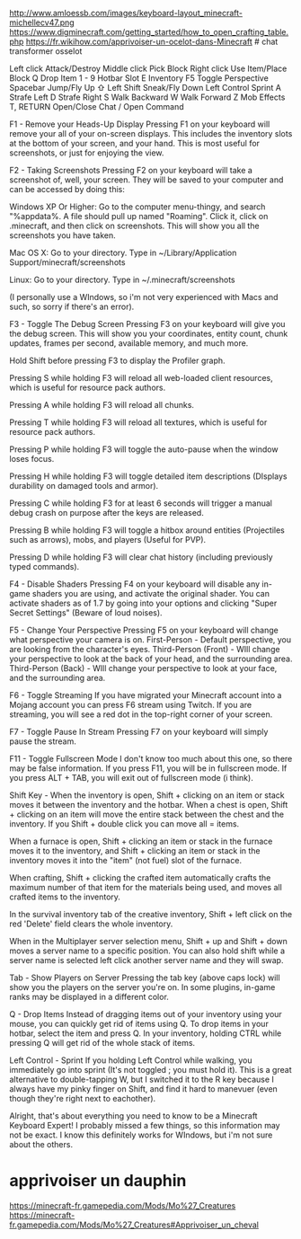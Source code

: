 http://www.amloessb.com/images/keyboard-layout_minecraft-michellecv47.png
https://www.digminecraft.com/getting_started/how_to_open_crafting_table.php
https://fr.wikihow.com/apprivoiser-un-ocelot-dans-Minecraft # chat transformer osselot

Left click	Attack/Destroy
Middle click	Pick Block
Right click	Use Item/Place Block
Q	Drop Item
1 - 9	Hotbar Slot
E	Inventory
F5	Toggle Perspective
Spacebar	Jump/Fly Up
⇧ Left Shift	Sneak/Fly Down
Left Control	Sprint
A	Strafe Left
D	Strafe Right
S	Walk Backward
W	Walk Forward
Z	Mob Effects
T, RETURN	Open/Close Chat
/	Open Command


F1 - Remove your Heads-Up Display 
Pressing F1 on your keyboard will remove your all of your on-screen displays. This includes the inventory slots at the bottom of your screen, and your hand. This is most useful for screenshots, or just for enjoying the view. 

F2 - Taking Screenshots 
Pressing F2 on your keyboard will take a screenshot of, well, your screen. They will be saved to your computer and can be accessed by doing this: 

Windows XP Or Higher: Go to the computer menu-thingy, and search "%appdata%. A file should pull up named "Roaming". Click it, click on .minecraft, and then click on screenshots. This will show you all the screenshots you have taken. 

Mac OS X: Go to your directory. Type in ~/Library/Application Support/minecraft/screenshots 

Linux: Go to your directory. Type in ~/.minecraft/screenshots 

(I personally use a WIndows, so i'm not very experienced with Macs and such, so sorry if there's an error). 

F3 - Toggle The Debug Screen 
Pressing F3 on your keyboard will give you the debug screen. This will show you your coordinates, entity count, chunk updates, frames per second, available memory, and much more. 

Hold Shift before pressing F3 to display the Profiler graph. 

Pressing S while holding F3 will reload all web-loaded client resources, which is useful for resource pack authors. 

Pressing A while holding F3 will reload all chunks. 

Pressing T while holding F3 will reload all textures, which is useful for resource pack authors. 

Pressing P while holding F3 will toggle the auto-pause when the window loses focus. 

Pressing H while holding F3 will toggle detailed item descriptions (DIsplays durability on damaged tools and armor). 

Pressing C while holding F3 for at least 6 seconds will trigger a manual debug crash on purpose after the keys are released. 

Pressing B while holding F3 will toggle a hitbox around entities (Projectiles such as arrows), mobs, and players (Useful for PVP). 

Pressing D while holding F3 will clear chat history (including previously typed commands). 

F4 - Disable Shaders 
Pressing F4 on your keyboard will disable any in-game shaders you are using, and activate the original shader. You can activate shaders as of 1.7 by going into your options and clicking "Super Secret Settings" (Beware of loud noises). 

F5 - Change Your Perspective 
Pressing F5 on your keyboard will change what perspective your camera is on. 
First-Person - Default perspective, you are looking from the character's eyes. 
Third-Person (Front) - WIll change your perspective to look at the back of your head, and the surrounding area. 
Third-Person (Back) - WIll change your perspective to look at your face, and the surrounding area. 

F6 - Toggle Streaming 
If you have migrated your Minecraft account into a Mojang account you can press F6 stream using Twitch. If you are streaming, you will see a red dot in the top-right corner of your screen. 

F7 - Toggle Pause In Stream 
Pressing F7 on your keyboard will simply pause the stream. 

F11 - Toggle Fullscreen Mode 
I don't know too much about this one, so there may be false information. If you press F11, you will be in fullscreen mode. 
If you press ALT + TAB, you will exit out of fullscreen mode (i think). 

Shift Key - 
When the inventory is open, Shift + clicking on an item or stack moves it between the inventory and the hotbar. 
When a chest is open, Shift + clicking on an item will move the entire stack between the chest and the inventory. If you Shift + double click you can move all = items. 

When a furnace is open, Shift + clicking an item or stack in the furnace moves it to the inventory, and Shift + clicking an item or stack in the inventory moves it into the "item" (not fuel) slot of the furnace. 

When crafting, Shift + clicking the crafted item automatically crafts the maximum number of that item for the materials being used, and moves all crafted items to the inventory. 

In the survival inventory tab of the creative inventory, Shift + left click on the red 'Delete' field clears the whole inventory. 

When in the Multiplayer server selection menu, Shift + up and Shift + down moves a server name to a specific position. You can also hold shift while a server name is selected left click another server name and they will swap.

Tab - Show Players on Server 
Pressing the tab key (above caps lock) will show you the players on the server you're on. In some plugins, in-game ranks may be displayed in a different color. 

Q - Drop Items 
Instead of dragging items out of your inventory using your mouse, you can quickly get rid of items using Q. 
To drop items in your hotbar, select the item and press Q. In your inventory, holding CTRL while pressing Q will get rid of the whole stack of items. 

Left Control - Sprint 
If you holding Left Control while walking, you immediately go into sprint (It's not toggled ; you must hold it). 
This is a great alternative to double-tapping W, but I switched it to the R key because I always have my pinky finger on Shift, and find it hard to manevuer (even though they're right next to eachother). 

Alright, that's about everything you need to know to be a Minecraft Keyboard Expert! 
I probably missed a few things, so this information may not be exact. 
I know this definitely works for WIndows, but i'm not sure about the others.

# apprivoiser un dauphin
https://minecraft-fr.gamepedia.com/Mods/Mo%27_Creatures
https://minecraft-fr.gamepedia.com/Mods/Mo%27_Creatures#Apprivoiser_un_cheval
